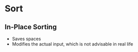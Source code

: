 # Sort
## In-Place Sorting
* Saves spaces
* Modifies the actual input, which is not advisable in real life
